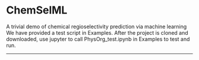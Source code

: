 ChemSelML
=====
A trivial demo of chemical regioselectivity prediction via machine learning
<br>
We have provided a test script in Examples. After the project is cloned and downloaded, use jupyter to call PhysOrg_test.ipynb in Examples to test and run.
***
